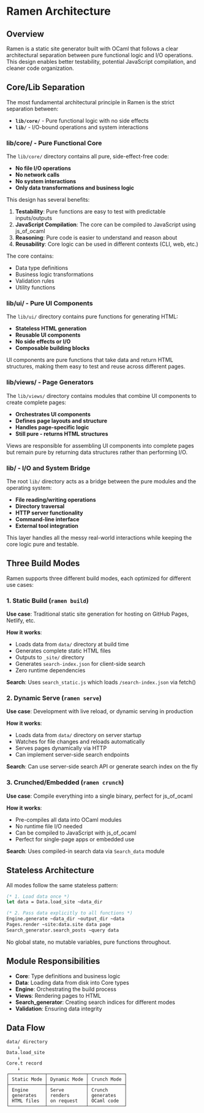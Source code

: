 # Ramen Architecture

## Overview

Ramen is a static site generator built with OCaml that follows a clear architectural separation between pure functional logic and I/O operations. This design enables better testability, potential JavaScript compilation, and cleaner code organization.

## Core/Lib Separation

The most fundamental architectural principle in Ramen is the strict separation between:

- **`lib/core/`** - Pure functional logic with no side effects
- **`lib/`** - I/O-bound operations and system interactions

### lib/core/ - Pure Functional Core

The `lib/core/` directory contains all pure, side-effect-free code:

- **No file I/O operations**
- **No network calls**  
- **No system interactions**
- **Only data transformations and business logic**

This design has several benefits:
1. **Testability**: Pure functions are easy to test with predictable inputs/outputs
2. **JavaScript Compilation**: The core can be compiled to JavaScript using js_of_ocaml
3. **Reasoning**: Pure code is easier to understand and reason about
4. **Reusability**: Core logic can be used in different contexts (CLI, web, etc.)

The core contains:
- Data type definitions
- Business logic transformations
- Validation rules
- Utility functions

### lib/ui/ - Pure UI Components

The `lib/ui/` directory contains pure functions for generating HTML:

- **Stateless HTML generation**
- **Reusable UI components**
- **No side effects or I/O**
- **Composable building blocks**

UI components are pure functions that take data and return HTML structures, making them easy to test and reuse across different pages.

### lib/views/ - Page Generators

The `lib/views/` directory contains modules that combine UI components to create complete pages:

- **Orchestrates UI components**
- **Defines page layouts and structure**
- **Handles page-specific logic**
- **Still pure - returns HTML structures**

Views are responsible for assembling UI components into complete pages but remain pure by returning data structures rather than performing I/O.

### lib/ - I/O and System Bridge

The root `lib/` directory acts as a bridge between the pure modules and the operating system:

- **File reading/writing operations**
- **Directory traversal**
- **HTTP server functionality**
- **Command-line interface**
- **External tool integration**

This layer handles all the messy real-world interactions while keeping the core logic pure and testable.

## Three Build Modes

Ramen supports three different build modes, each optimized for different use cases:

### 1. Static Build (`ramen build`)

**Use case**: Traditional static site generation for hosting on GitHub Pages, Netlify, etc.

**How it works**:
- Loads data from `data/` directory at build time
- Generates complete static HTML files
- Outputs to `_site/` directory
- Generates `search-index.json` for client-side search
- Zero runtime dependencies

**Search**: Uses `search_static.js` which loads `/search-index.json` via fetch()

### 2. Dynamic Serve (`ramen serve`)

**Use case**: Development with live reload, or dynamic serving in production

**How it works**:
- Loads data from `data/` directory on server startup
- Watches for file changes and reloads automatically
- Serves pages dynamically via HTTP
- Can implement server-side search endpoints

**Search**: Can use server-side search API or generate search index on the fly

### 3. Crunched/Embedded (`ramen crunch`)

**Use case**: Compile everything into a single binary, perfect for js_of_ocaml

**How it works**:
- Pre-compiles all data into OCaml modules
- No runtime file I/O needed
- Can be compiled to JavaScript with js_of_ocaml
- Perfect for single-page apps or embedded use

**Search**: Uses compiled-in search data via `Search_data` module

## Stateless Architecture

All modes follow the same stateless pattern:

```ocaml
(* 1. Load data once *)
let data = Data.load_site ~data_dir

(* 2. Pass data explicitly to all functions *)
Engine.generate ~data_dir ~output_dir ~data
Pages.render ~site:data.site data page
Search_generator.search_posts ~query data
```

No global state, no mutable variables, pure functions throughout.

## Module Responsibilities

- **Core**: Type definitions and business logic
- **Data**: Loading data from disk into Core types
- **Engine**: Orchestrating the build process
- **Views**: Rendering pages to HTML
- **Search_generator**: Creating search indices for different modes
- **Validation**: Ensuring data integrity

## Data Flow

```
data/ directory
    ↓
Data.load_site
    ↓
Core.t record
    ↓
┌─────────────┬──────────────┬─────────────┐
│ Static Mode │ Dynamic Mode │ Crunch Mode │
├─────────────┼──────────────┼─────────────┤
│ Engine      │ Serve        │ Crunch      │
│ generates   │ renders      │ generates   │
│ HTML files  │ on request   │ OCaml code  │
└─────────────┴──────────────┴─────────────┘
```